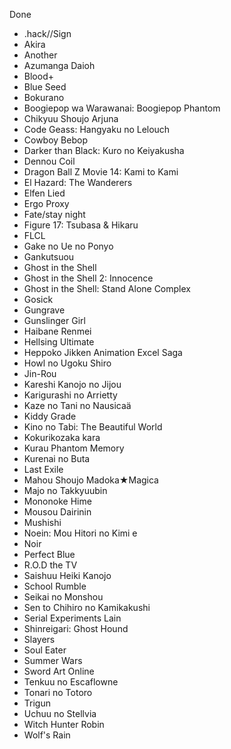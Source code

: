 Done
- .hack//Sign 
- Akira 
- Another 
- Azumanga Daioh 
- Blood+ 
- Blue Seed 
- Bokurano 
- Boogiepop wa Warawanai: Boogiepop Phantom 
- Chikyuu Shoujo Arjuna 
- Code Geass: Hangyaku no Lelouch 
- Cowboy Bebop 
- Darker than Black: Kuro no Keiyakusha 
- Dennou Coil 
- Dragon Ball Z Movie 14: Kami to Kami 
- El Hazard: The Wanderers 
- Elfen Lied 
- Ergo Proxy 
- Fate/stay night 
- Figure 17: Tsubasa & Hikaru 
- FLCL 
- Gake no Ue no Ponyo 
- Gankutsuou 
- Ghost in the Shell 
- Ghost in the Shell 2: Innocence 
- Ghost in the Shell: Stand Alone Complex 
- Gosick 
- Gungrave 
- Gunslinger Girl 
- Haibane Renmei 
- Hellsing Ultimate 
- Heppoko Jikken Animation Excel Saga 
- Howl no Ugoku Shiro 
- Jin-Rou 
- Kareshi Kanojo no Jijou 
- Karigurashi no Arrietty 
- Kaze no Tani no Nausicaä 
- Kiddy Grade 
- Kino no Tabi: The Beautiful World 
- Kokurikozaka kara 
- Kurau Phantom Memory 
- Kurenai no Buta 
- Last Exile 
- Mahou Shoujo Madoka★Magica 
- Majo no Takkyuubin 
- Mononoke Hime 
- Mousou Dairinin 
- Mushishi 
- Noein: Mou Hitori no Kimi e 
- Noir 
- Perfect Blue 
- R.O.D the TV 
- Saishuu Heiki Kanojo 
- School Rumble 
- Seikai no Monshou 
- Sen to Chihiro no Kamikakushi 
- Serial Experiments Lain 
- Shinreigari: Ghost Hound 
- Slayers 
- Soul Eater 
- Summer Wars 
- Sword Art Online 
- Tenkuu no Escaflowne 
- Tonari no Totoro 
- Trigun 
- Uchuu no Stellvia 
- Witch Hunter Robin 
- Wolf\'s Rain 
